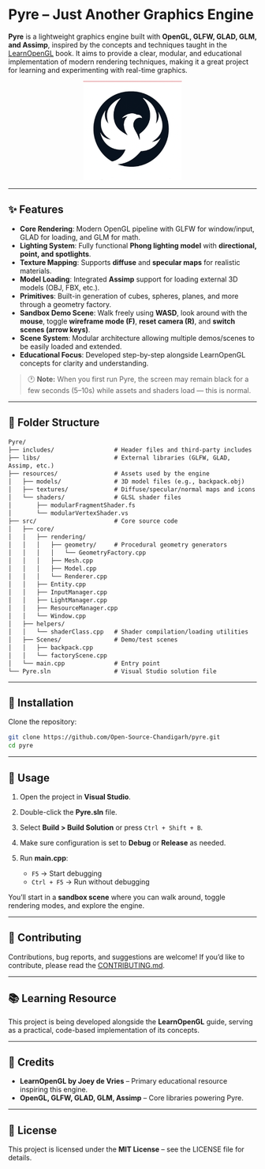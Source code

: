 # Pyre – Just Another Graphics Engine

**Pyre** is a lightweight graphics engine built with **OpenGL, GLFW, GLAD, GLM, and Assimp**, inspired by the concepts and techniques taught in the [LearnOpenGL](https://learnopengl.com/) book.
It aims to provide a clear, modular, and educational implementation of modern rendering techniques, making it a great project for learning and experimenting with real-time graphics.

<div align="center">
  <img src="resources/textures/icon.png" alt="Pyre Logo" width="200"/>
</div>

---

## ✨ Features

* **Core Rendering**: Modern OpenGL pipeline with GLFW for window/input, GLAD for loading, and GLM for math.
* **Lighting System**: Fully functional **Phong lighting model** with **directional, point, and spotlights**.
* **Texture Mapping**: Supports **diffuse** and **specular maps** for realistic materials.
* **Model Loading**: Integrated **Assimp** support for loading external 3D models (OBJ, FBX, etc.).
* **Primitives**: Built-in generation of cubes, spheres, planes, and more through a geometry factory.
* **Sandbox Demo Scene**: Walk freely using **WASD**, look around with the **mouse**, toggle **wireframe mode (F)**, **reset camera (R)**, and **switch scenes (arrow keys)**.
* **Scene System**: Modular architecture allowing multiple demos/scenes to be easily loaded and extended.
* **Educational Focus**: Developed step-by-step alongside LearnOpenGL concepts for clarity and understanding.

> 🕐 **Note:** When you first run Pyre, the screen may remain black for a few seconds (5–10s) while assets and shaders load — this is normal.

---

## 📂 Folder Structure

```
Pyre/
├── includes/                 # Header files and third-party includes
├── libs/                     # External libraries (GLFW, GLAD, Assimp, etc.)
├── resources/                # Assets used by the engine
│   ├── models/               # 3D model files (e.g., backpack.obj)
│   ├── textures/             # Diffuse/specular/normal maps and icons
│   └── shaders/              # GLSL shader files
│       ├── modularFragmentShader.fs
│       └── modularVertexShader.vs
├── src/                      # Core source code
│   ├── core/
│   │   ├── rendering/
│   │   │   ├── geometry/     # Procedural geometry generators
│   │   │   │   └── GeometryFactory.cpp
│   │   │   ├── Mesh.cpp
│   │   │   ├── Model.cpp
│   │   │   └── Renderer.cpp
│   │   ├── Entity.cpp
│   │   ├── InputManager.cpp
│   │   ├── LightManager.cpp
│   │   ├── ResourceManager.cpp
│   │   └── Window.cpp
│   ├── helpers/
│   │   └── shaderClass.cpp   # Shader compilation/loading utilities
│   ├── Scenes/               # Demo/test scenes
│   │   ├── backpack.cpp
│   │   └── factoryScene.cpp
│   └── main.cpp              # Entry point
└── Pyre.sln                  # Visual Studio solution file
```

---

## 🔧 Installation

Clone the repository:

```bash
git clone https://github.com/Open-Source-Chandigarh/pyre.git
cd pyre
```

---

## 🚀 Usage

1. Open the project in **Visual Studio**.
2. Double-click the **Pyre.sln** file.
3. Select **Build > Build Solution** or press `Ctrl + Shift + B`.
4. Make sure configuration is set to **Debug** or **Release** as needed.
5. Run **main.cpp**:

   * `F5` → Start debugging
   * `Ctrl + F5` → Run without debugging

You’ll start in a **sandbox scene** where you can walk around, toggle rendering modes, and explore the engine.

---

## 🤝 Contributing

Contributions, bug reports, and suggestions are welcome!
If you’d like to contribute, please read the [CONTRIBUTING.md](https://github.com/Open-Source-Chandigarh/pyre?tab=contributing-ov-file).

---

## 📚 Learning Resource

This project is being developed alongside the **LearnOpenGL** guide, serving as a practical, code-based implementation of its concepts.

---

## 🙌 Credits

* **LearnOpenGL by Joey de Vries** – Primary educational resource inspiring this engine.
* **OpenGL, GLFW, GLAD, GLM, Assimp** – Core libraries powering Pyre.

---

## 📄 License

This project is licensed under the **MIT License** – see the LICENSE file for details.
